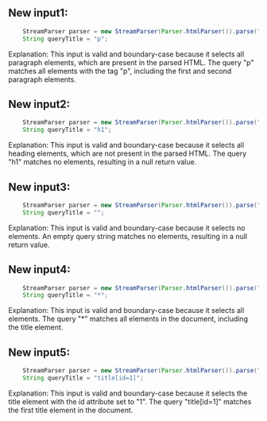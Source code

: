 ## New input1:
```java
    StreamParser parser = new StreamParser(Parser.htmlParser()).parse("<title>One</title><p id=1>P One</p><p id=2>P Two</p>", "");
    String queryTitle = "p";
```
Explanation: This input is valid and boundary-case because it selects all paragraph elements, which are present in the parsed HTML. The query "p" matches all elements with the tag "p", including the first and second paragraph elements.

## New input2:
```java
    StreamParser parser = new StreamParser(Parser.htmlParser()).parse("<title>One</title><p id=1>P One</p><p id=2>P Two</p>", "");
    String queryTitle = "h1";
```
Explanation: This input is valid and boundary-case because it selects all heading elements, which are not present in the parsed HTML. The query "h1" matches no elements, resulting in a null return value.

## New input3:
```java
    StreamParser parser = new StreamParser(Parser.htmlParser()).parse("<title>One</title><p id=1>P One</p><p id=2>P Two</p>", "");
    String queryTitle = "";
```
Explanation: This input is valid and boundary-case because it selects no elements. An empty query string matches no elements, resulting in a null return value.

## New input4:
```java
    StreamParser parser = new StreamParser(Parser.htmlParser()).parse("<title>One</title><p id=1>P One</p><p id=2>P Two</p>", "");
    String queryTitle = "*";
```
Explanation: This input is valid and boundary-case because it selects all elements. The query "*" matches all elements in the document, including the title element.

## New input5:
```java
    StreamParser parser = new StreamParser(Parser.htmlParser()).parse("<title>One</title><p id=1>P One</p><p id=2>P Two</p>", "");
    String queryTitle = "title[id=1]";
```
Explanation: This input is valid and boundary-case because it selects the title element with the id attribute set to "1". The query "title[id=1]" matches the first title element in the document.
